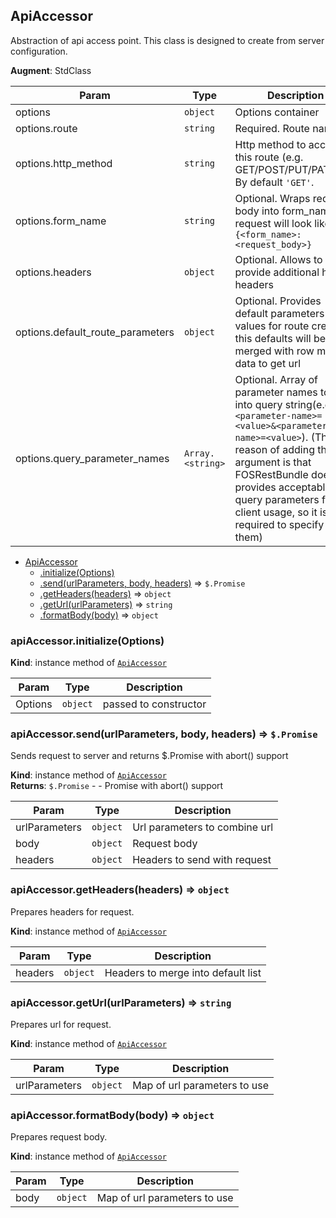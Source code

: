 <a name="module_ApiAccessor"></a>
## ApiAccessor
Abstraction of api access point. This class is designed to create from server configuration.

**Augment**: StdClass  

| Param | Type | Description |
| --- | --- | --- |
| options | <code>object</code> | Options container |
| options.route | <code>string</code> | Required. Route name |
| options.http_method | <code>string</code> | Http method to access this route (e.g. GET/POST/PUT/PATCH...)                          By default `'GET'`. |
| options.form_name | <code>string</code> | Optional. Wraps request body into form_name, so request will look like                          `{<form_name>:<request_body>}` |
| options.headers | <code>object</code> | Optional. Allows to provide additional http headers |
| options.default_route_parameters | <code>object</code> | Optional. Provides default parameters values for route                          creation, this defaults will be merged with row model data to get url |
| options.query_parameter_names | <code>Array.&lt;string&gt;</code> | Optional. Array of parameter names to put into query                          string(e.g. `?<parameter-name>=<value>&<parameter-name>=<value>`).                          (The reason of adding this argument is that FOSRestBundle doesn’t provides acceptable                          query parameters for client usage, so it is required to specify list of them) |


* [ApiAccessor](#module_ApiAccessor)
  * [.initialize(Options)](#module_ApiAccessor#initialize)
  * [.send(urlParameters, body, headers)](#module_ApiAccessor#send) ⇒ <code>$.Promise</code>
  * [.getHeaders(headers)](#module_ApiAccessor#getHeaders) ⇒ <code>object</code>
  * [.getUrl(urlParameters)](#module_ApiAccessor#getUrl) ⇒ <code>string</code>
  * [.formatBody(body)](#module_ApiAccessor#formatBody) ⇒ <code>object</code>

<a name="module_ApiAccessor#initialize"></a>
### apiAccessor.initialize(Options)
**Kind**: instance method of <code>[ApiAccessor](#module_ApiAccessor)</code>  

| Param | Type | Description |
| --- | --- | --- |
| Options | <code>object</code> | passed to constructor |

<a name="module_ApiAccessor#send"></a>
### apiAccessor.send(urlParameters, body, headers) ⇒ <code>$.Promise</code>
Sends request to server and returns $.Promise with abort() support

**Kind**: instance method of <code>[ApiAccessor](#module_ApiAccessor)</code>  
**Returns**: <code>$.Promise</code> - - Promise with abort() support  

| Param | Type | Description |
| --- | --- | --- |
| urlParameters | <code>object</code> | Url parameters to combine url |
| body | <code>object</code> | Request body |
| headers | <code>object</code> | Headers to send with request |

<a name="module_ApiAccessor#getHeaders"></a>
### apiAccessor.getHeaders(headers) ⇒ <code>object</code>
Prepares headers for request.

**Kind**: instance method of <code>[ApiAccessor](#module_ApiAccessor)</code>  

| Param | Type | Description |
| --- | --- | --- |
| headers | <code>object</code> | Headers to merge into default list |

<a name="module_ApiAccessor#getUrl"></a>
### apiAccessor.getUrl(urlParameters) ⇒ <code>string</code>
Prepares url for request.

**Kind**: instance method of <code>[ApiAccessor](#module_ApiAccessor)</code>  

| Param | Type | Description |
| --- | --- | --- |
| urlParameters | <code>object</code> | Map of url parameters to use |

<a name="module_ApiAccessor#formatBody"></a>
### apiAccessor.formatBody(body) ⇒ <code>object</code>
Prepares request body.

**Kind**: instance method of <code>[ApiAccessor](#module_ApiAccessor)</code>  

| Param | Type | Description |
| --- | --- | --- |
| body | <code>object</code> | Map of url parameters to use |

